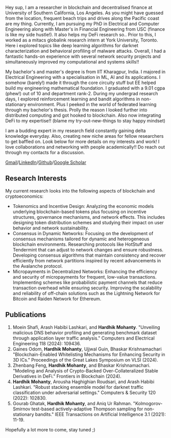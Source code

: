 Hey sup, I am a researcher in blockchain and decentralised finance at University of Southern California, Los Angeles. As you might have guessed from the location, frequent beach trips and drives along the Pacific coast are my thing. Currently, I am pursuing my PhD in Electrical and Computer Engineering along with Master's in Financial Engineering from USC (finance is like my side hustle!). It also helps my DeFi research so..
Prior to this, I worked as a mitacs globalink research intern at York University, Toronto. Here i explored topics like deep learning algorithms for darknet characterization and behavioral profiling of malware attacks. Overall, I had a fantastic hands-on experience with several network security projects and simultaneously improved my computational and systems skills!! 

My bachelor's and master's degree is from IIT Kharagpur, India. I majored in Electrical Engineering with a specialisation in ML, AI and its applications. I somehow (barely!) made it through the core circuity stuff but EE helped build my engineering mathematical foundation. I graduated with a 9.01 cgpa (phew!) out of 10 and department rank-2. During my undergrad research days, I explored reinforcement learning and bandit algorithms in non-stationary environment. Plus I peeked in the world of federated learning through my bachelor's thesis. Prolly the reason I looked further into distributed computing and got hooked to blockchain. Also now integrating DeFi to my expertise!! (blame my try-out-new-things to stay happy mindset) 

I am a budding expert in my research field constantly gaining delta knowledge everyday. Also, creating new niche areas for fellow researchers to get baffled on. Look below for more details on my interests and work! I love collaborations and networking with people academically!! Do reach out through my contacts for a discussion.

[Gmail](hmohanty@usc.edu)/[LinkedIn](https://www.linkedin.com/in/hardhik-mohanty-38862a190/)/[Github](https://github.com/hardhik-99)/[Google Scholar](https://scholar.google.com/citations?hl=en&user=99B3RkcAAAAJ&view_op=list_works&sortby=pubdate)

## Research Interests
My current research looks into the following aspects of blockchain and cryptoeconomics:
- Tokenomics and Incentive Design: Analyzing the economic models underlying blockchain-based tokens plus focusing on incentive structures, governance mechanisms, and network effects. This includes designing token distribution schemes and studying their impact on user behavior and network sustainability.
- Consensus in Dynamic Networks: Focusing on the development of consensus mechanisms tailored for dynamic and heterogeneous blockchain environments. Researching protocols like HotStuff and Tendermint that can adjust to network changes and ensure robustness. Developing consensus algorithms that maintain consistency and recover efficiently from network partitions inspired by recent advancements in the Avalanche protocol.
- Micropayments in Decentralized Networks: Enhancing the efficiency and security of micropayments for frequent, low-value transactions. Implementing schemes like probabilistic payment channels that reduce transaction overhead while ensuring security. Improving the scalability and reliability of off-chain solutions such as the Lightning Network for Bitcoin and Raiden Network for Ethereum.


## Publications
1. Moein Shafi, Arash Habibi Lashkari, and **Hardhik Mohanty**. "Unveiling malicious DNS behavior profiling and generating benchmark dataset through application layer traffic analysis." Computers and Electrical Engineering 118 (2024): 109436.
2. Gaines Odom, **Hardhik Mohanty**, Ujjwal Guin, Bhaskar Krishnamachari "Blockchain-Enabled Whitelisting Mechanisms for Enhancing Security in 3D ICs." Proceedings of the Great Lakes Symposium on VLSI (2024).
3. Zhenbang Feng, **Hardhik Mohanty**, and Bhaskar Krishnamachari. "Modeling and Analysis of Crypto-Backed Over-Collateralized Stable Derivatives in DeFi." Frontiers in Blockchain (2024).
4. **Hardhik Mohanty**, Arousha Haghighian Roudsari, and Arash Habibi Lashkari. "Robust stacking ensemble model for darknet traffic classification under adversarial settings." Computers & Security 120 (2022): 102830.
5. Gourab Ghatak, **Hardhik Mohanty**, and Aniq Ur Rahman. "Kolmogorov-Smirnov test-based actively-adaptive Thompson sampling for non-stationary bandits." IEEE Transactions on Artificial Intelligence 3.1 (2021): 11-19.

Hopefully a lot more to come, stay tuned ;)